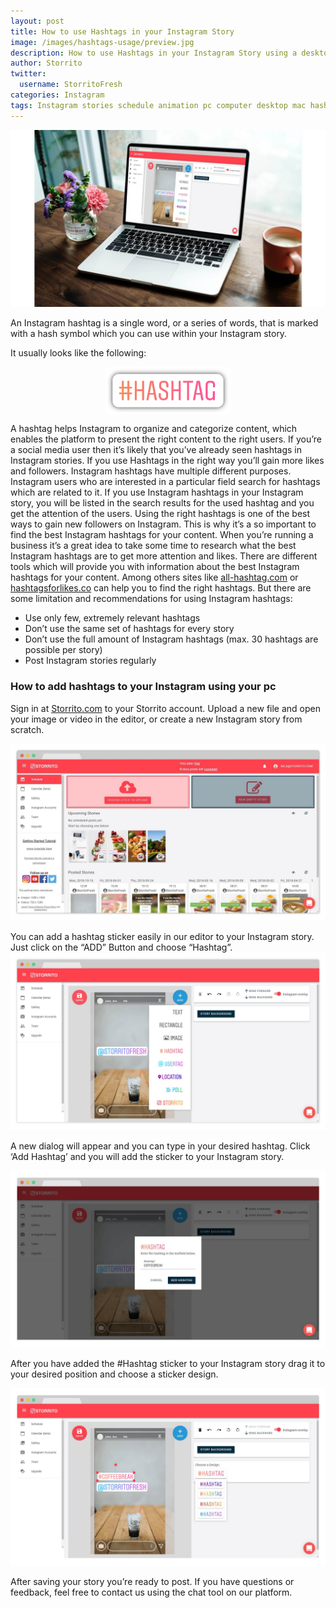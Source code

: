 ```yaml
---
layout: post
title: How to use Hashtags in your Instagram Story
image: /images/hashtags-usage/preview.jpg
description: How to use Hashtags in your Instagram Story using a desktop pc.
author: Storrito
twitter:
  username: StorritoFresh
categories: Instagram
tags: Instagram stories schedule animation pc computer desktop mac hashtag
---
```


![How to post](/images/hashtags-usage/preview.jpg "Storrito Editor View")

An Instagram hashtag is a single word, or a series of words, that is marked with a hash symbol which you can use within your Instagram story.
<!--more-->

It usually looks like the following:

<div style="display: flex; justify-content: center; align-items: center">
<img src="/images/hashtags-usage/sticker.png" width="200" align="middle" text-align="center">

</div>



A hashtag helps Instagram to organize and categorize content, which enables the platform to present the right content to the right users. If you’re a social media user then it’s likely that you’ve already seen hashtags in Instagram stories. If you use Hashtags in the right way you’ll gain more likes and followers. Instagram hashtags have multiple different purposes. Instagram users who are interested in a particular field search for hashtags which are related to it. If you use Instagram hashtags in your Instagram story, you will be listed in the search results for the used hashtag and you get the attention of the users. Using the right hashtags is one of the best ways to gain new followers on Instagram. This is why it’s a so important to find the best Instagram hashtags for your content. When you’re running a business it’s a great idea to take some time to research what the best Instagram hashtags are to get more attention and likes. There are different tools which will provide you with information about the best Instagram hashtags for your content. Among others sites like [all-hashtag.com](https://www.all-hashtag.com/) or [hashtagsforlikes.co](https://www.hashtagsforlikes.co/) can help you to find the right hashtags. But there are some limitation and recommendations for using Instagram hashtags:

* Use only few, extremely relevant hashtags
* Don’t use the same set of hashtags for every story
* Don’t use the full amount of Instagram hashtags (max. 30 hashtags are possible per story)
* Post Instagram stories regularly

### How to add hashtags to your Instagram using your pc

Sign in at [Storrito.com](https://app.storrito.com) to your Storrito account. Upload a new file and open your image or video in the editor, or create a new Instagram story from scratch.

![How to post](/images/how-to-post/upload.jpg "Upload Screenshot")

You can add a hashtag sticker easily in our editor to your Instagram story. Just click on the “ADD” Button and choose “Hashtag”.
![How to post](/images/hashtags-usage/editor.jpg "Editor Screensholt")

A new dialog will appear and you can type in your desired hashtag. Click ‘Add Hashtag’  and you will add the sticker to your Instagram story.

![How to post](/images/hashtags-usage/searchtag.jpg "Editor Hashtag Search")

After you have added the #Hashtag sticker to your Instagram story drag it to your desired position and choose a sticker design.


![How to post](/images/hashtags-usage/design.jpg "Editor Choose Hashtag Design")

After saving your story  you’re ready to post.
If you have questions or feedback, feel free to contact us using the chat tool on our platform.
